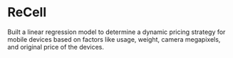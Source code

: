 # ReCell
Built a linear regression model to determine a dynamic pricing strategy for mobile devices based on factors like usage, weight, camera megapixels, and original price of the devices.
